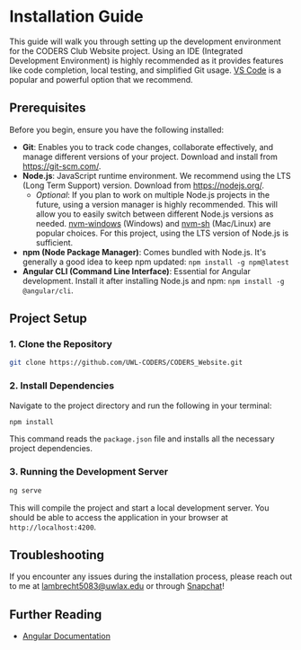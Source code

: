 # Installation Guide

This guide will walk you through setting up the development environment for the CODERS Club Website project. Using an IDE (Integrated Development Environment) is highly recommended as it provides features like code completion, local testing, and simplified Git usage. [VS Code](https://code.visualstudio.com/) is a popular and powerful option that we recommend.

## Prerequisites

Before you begin, ensure you have the following installed:

- **Git**: Enables you to track code changes, collaborate effectively, and manage different versions of your project. Download and install from https://git-scm.com/.
- **Node.js**: JavaScript runtime environment. We recommend using the LTS (Long Term Support) version. Download from https://nodejs.org/.
  - *Optional*: If you plan to work on multiple Node.js projects in the future, using a version manager is highly recommended. This will allow you to easily switch between different Node.js versions as needed. [nvm-windows](https://github.com/coreybutler/nvm-windows) (Windows) and [nvm-sh](https://github.com/nvm-sh/nvm) (Mac/Linux) are popular choices. For this project, using the LTS version of Node.js is sufficient.
- **npm (Node Package Manager)**: Comes bundled with Node.js. It's generally a good idea to keep npm updated: `npm install -g npm@latest`
- **Angular CLI (Command Line Interface)**: Essential for Angular development. Install it after installing Node.js and npm: `npm install -g @angular/cli`.

## Project Setup

### 1. Clone the Repository

```bash
git clone https://github.com/UWL-CODERS/CODERS_Website.git
```

### 2. Install Dependencies

Navigate to the project directory and run the following in your terminal:

```bash
npm install
```

This command reads the `package.json` file and installs all the necessary project dependencies.

### 3. Running the Development Server

```bash
ng serve
```

This will compile the project and start a local development server. You should be able to access the application in your browser at `http://localhost:4200`.

## Troubleshooting

If you encounter any issues during the installation process, please reach out to me at lambrecht5083@uwlax.edu or through [Snapchat](https://snapchat.com/add/bren-dog2020)!

## Further Reading

- [Angular Documentation](https://angular.io/docs)